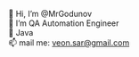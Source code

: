 👋 Hi, I’m @MrGodunov <br>
👀 I’m QA Automation Engineer <br>
🌱 Java <br>
📫 mail me: veon.sar@gmail.com<br>

<!---
MrGodunov/MrGodunov is a ✨ special ✨ repository because its `README.md` (this file) appears on your GitHub profile.
You can click the Preview link to take a look at your changes.
--->
